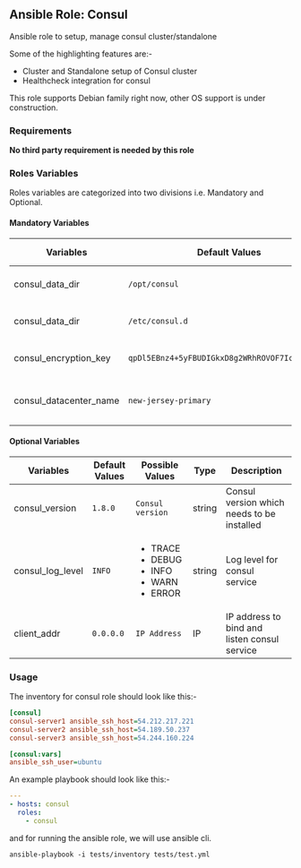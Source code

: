 ## Ansible Role: Consul

Ansible role to setup, manage consul cluster/standalone

Some of the highlighting features are:-

  - Cluster and Standalone setup of Consul cluster
  - Healthcheck integration for consul

This role supports Debian family right now, other OS support is under construction.

### Requirements

**No third party requirement is needed by this role**

### Roles Variables

Roles variables are categorized into two divisions i.e. Mandatory and Optional.

#### Mandatory Variables

|**Variables**|**Default Values**|**Possible Values**|**Type**|**Description**|
|-------------|------------------|-------------------|--------|---------------|
| consul_data_dir | `/opt/consul` | `Linux path` | string | Data directory for consul node |
| consul_data_dir | `/etc/consul.d` | `Linux path` | string | Configuration directory for consul node |
| consul_encryption_key | `qpDl5EBnz4+5yFBUDIGkxD8g2WRhROVOF7IcDHAccAw=` | `Base64 encoded key` | string | Encryption key for consul nodes |
| consul_datacenter_name | `new-jersey-primary` | `Any name` | string | Name of the datacenter for consul nodes |

#### Optional Variables

|**Variables**|**Default Values**|**Possible Values**|**Type**|**Description**|
|-------------|------------------|-------------------|--------|---------------|
| consul_version | `1.8.0` | `Consul version` | string | Consul version which needs to be installed |
| consul_log_level | `INFO` | <ul><li>TRACE</li><li>DEBUG</li><li>INFO</li><li>WARN</li><li>ERROR</li></ul> | string | Log level for consul service |
| client_addr | `0.0.0.0` | `IP Address` | IP | IP address to bind and listen consul service |


### Usage

The inventory for consul role should look like this:-

```ini
[consul]
consul-server1 ansible_ssh_host=54.212.217.221
consul-server2 ansible_ssh_host=54.189.50.237
consul-server3 ansible_ssh_host=54.244.160.224

[consul:vars]
ansible_ssh_user=ubuntu
```

An example playbook should look like this:-

```yaml
---
- hosts: consul
  roles:
    - consul
```

and for running the ansible role, we will use ansible cli.

```shell
ansible-playbook -i tests/inventory tests/test.yml
```
